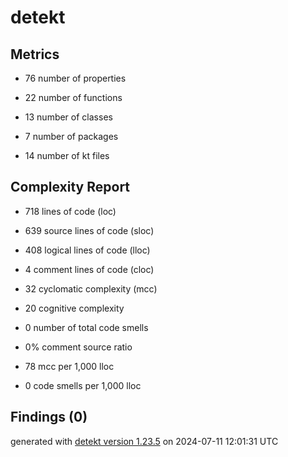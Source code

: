 # detekt

## Metrics

* 76 number of properties

* 22 number of functions

* 13 number of classes

* 7 number of packages

* 14 number of kt files

## Complexity Report

* 718 lines of code (loc)

* 639 source lines of code (sloc)

* 408 logical lines of code (lloc)

* 4 comment lines of code (cloc)

* 32 cyclomatic complexity (mcc)

* 20 cognitive complexity

* 0 number of total code smells

* 0% comment source ratio

* 78 mcc per 1,000 lloc

* 0 code smells per 1,000 lloc

## Findings (0)

generated with [detekt version 1.23.5](https://detekt.dev/) on 2024-07-11 12:01:31 UTC
